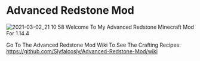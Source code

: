 # Advanced Redstone Mod

![2021-03-02_21 10 58](https://user-images.githubusercontent.com/65361791/109716286-959ad900-7b9c-11eb-95ae-594fdd0cac7d.png)
Welcome To My Advanced Redstone Minecraft Mod For 1.14.4


Go To The Advanced Redstone Mod Wiki To See The Crafting Recipes: https://github.com/Slyfalcosly/Advanced-Redstone-Mod/wiki
